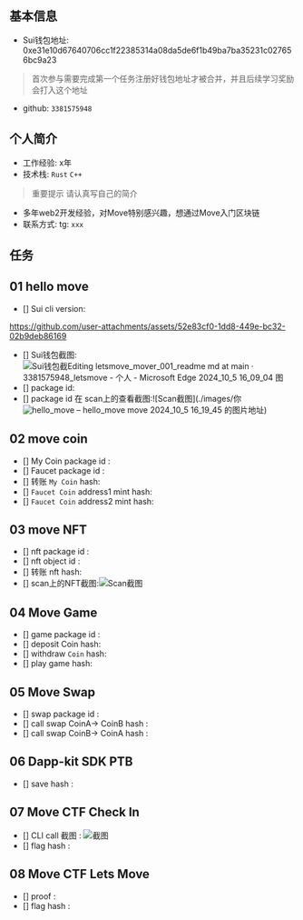 ## 基本信息
- Sui钱包地址: 0xe31e10d67640706cc1f22385314a08da5de6f1b49ba7ba35231c027656bc9a23
> 首次参与需要完成第一个任务注册好钱包地址才被合并，并且后续学习奖励会打入这个地址
- github: `3381575948`

## 个人简介
- 工作经验: x年
- 技术栈: `Rust` `C++`
> 重要提示 请认真写自己的简介
- 多年web2开发经验，对Move特别感兴趣，想通过Move入门区块链
- 联系方式: tg: `xxx` 

## 任务

##   01 hello move  
- [] Sui cli version:

https://github.com/user-attachments/assets/52e83cf0-1dd8-449e-bc32-02b9deb86169


- [] Sui钱包截图: ![Sui钱包截![Editing letsmove_mover_001_readme md at main · 3381575948_letsmove - 个人 - Microsoft​ Edge 2024_10_5 16_09_04](https://github.com/user-attachments/assets/a2711573-3e3c-4b5a-92b0-62c1f7a23522)
图](./images/你的图片地址)
- [] package id: 
- [] package id 在 scan上的查看截图:![Scan截图](./images/你![hello_move – hello_move move 2024_10_5 16_19_45](https://github.com/user-attachments/assets/ae3a7954-d507-4817-832e-ae82ab206219)
的图片地址)

##   02 move coin
- [] My Coin package id : 
- [] Faucet package id : 
- [] 转账 `My Coin` hash:
- [] `Faucet Coin` address1 mint hash:
- [] `Faucet Coin` address2 mint hash:

##   03 move NFT
- [] nft package id :
- [] nft object id : 
- [] 转账 nft  hash:
- [] scan上的NFT截图:![Scan截图](./images/你的图片地址)

##   04 Move Game
- [] game package id :
- [] deposit Coin hash:
- [] withdraw `Coin` hash:
- [] play game hash:

##   05 Move Swap
- [] swap package id :
- [] call swap CoinA-> CoinB  hash :
- [] call swap CoinB-> CoinA  hash :

##   06 Dapp-kit SDK PTB
- [] save hash :

##   07 Move CTF Check In
- [] CLI call 截图 : ![截图](./images/你的图片地址)
- [] flag hash :

##   08 Move CTF Lets Move
- [] proof : 
- [] flag hash :
